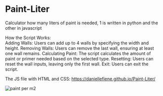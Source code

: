# Paint-Liter
Calculator how many liters of paint is needed, 1 is written in python and the other in 
javascript

How the Script Works: <br>
Adding Walls: Users can add up to 4 walls by specifying the width and height.
Removing Walls: Users can remove the last wall, ensuring at least one wall remains.
Calculating Paint: The script calculates the amount of paint or primer needed based on the selected type.
Resetting: Users can reset the wall inputs, leaving only the first wall.
Exit: Users can exit the script.

The JS file with HTML and CSS:
https://daniellefiene.github.io/Paint-Liter/

![paint per m2](https://github.com/user-attachments/assets/b29f32f2-b969-43a4-bcf5-7addab79dc93)
